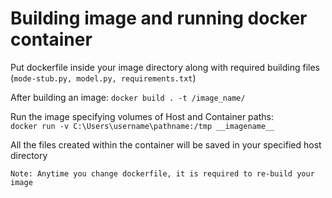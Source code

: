 # Building image and running docker container

Put dockerfile inside your image directory along with required building files (`mode-stub.py, model.py, requirements.txt`)

After building an image: `docker build . -t /image_name/`

Run the image specifying volumes of Host and Container paths:  
`docker run -v C:\Users\username\pathname:/tmp __imagename__`

All the files created within the container will be saved in your specified host directory


`Note:
Anytime you change dockerfile, it is required to re-build your image`
